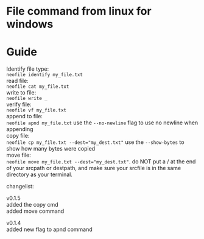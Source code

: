 
# File command from linux for windows

# Guide 


Identify file type:<br>
`neofile identify my_file.txt`<br>
read file:<br>
`neofile cat my_file.txt`<br>
write to file: <br>
`neofile write _`<br>
verify file:<br>
`neofile vf my_file.txt`<br>
append to file:<br>
`neofile apnd my_file.txt` use the `--no-newline` flag to use no newline when appending<br>
copy file:<br>
`neofile cp my_file.txt --dest="my_dest.txt"` use the `--show-bytes` to show how many bytes were copied<br>
move file:<br>
`neofile move my_file.txt --dest="my_dest.txt"`. do NOT put a / at the end of your srcpath or destpath, and make sure your srcfile is in the same directory as your terminal.<br>

changelist:<br>

v0.1.5<br>
added the copy cmd<br>
added move command<br>

v0.1.4<br>
added new flag to apnd command<br>
